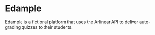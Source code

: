# Edample

Edample is a fictional platform that uses the Arlinear API to deliver auto-grading quizzes to their students.
